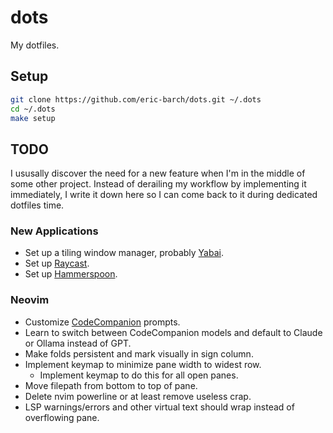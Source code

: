 # dots

My dotfiles.

## Setup

```sh
git clone https://github.com/eric-barch/dots.git ~/.dots
cd ~/.dots
make setup
```

## TODO

I ususally discover the need for a new feature when I'm in the middle of some other project. Instead of derailing my workflow by implementing it immediately, I write it down here so I can come back to it during dedicated dotfiles time.

### New Applications

- Set up a tiling window manager, probably [Yabai](https://github.com/koekeishiya/yabai).
- Set up [Raycast](https://www.raycast.com/).
- Set up [Hammerspoon](https://github.com/Hammerspoon/hammerspoon).

### Neovim

- Customize [CodeCompanion](https://github.com/olimorris/codecompanion.nvim) prompts.
- Learn to switch between CodeCompanion models and default to Claude or Ollama instead of GPT.
- Make folds persistent and mark visually in sign column.
- Implement keymap to minimize pane width to widest row.
    - Implement keymap to do this for all open panes.
- Move filepath from bottom to top of pane.
- Delete nvim powerline or at least remove useless crap.
- LSP warnings/errors and other virtual text should wrap instead of overflowing pane.
